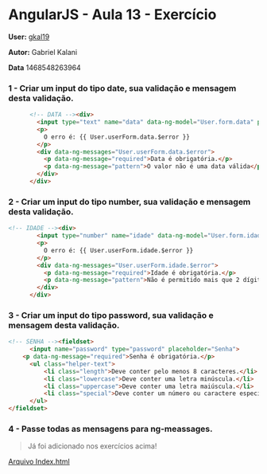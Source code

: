 # AngularJS - Aula 13 - Exercício

**User:** [gkal19](https://github.com/gkal19)

**Autor:** Gabriel Kalani

**Data** 1468548263964

### 1 - Criar um input do tipo date, sua validação e mensagem desta validação. 
```html
      <!-- DATA --><div>
        <input type="text" name="data" data-ng-model="User.form.data" placeholder="YYYY/MM/DD" required data-fv-date="true" data-fv-date-format="YYYY/MM/DD">
        <p>
          O erro é: {{ User.userForm.data.$error }}
        </p>
        <div data-ng-messages="User.userForm.data.$error">
          <p data-ng-message="required">Data é obrigatória.</p>
          <p data-ng-message="pattern">O valor não é uma data válida</p>
        </div>
      </div>
```

### 2 - Criar um input do tipo number, sua validação e mensagem desta validação. 
```html
<!-- IDADE --><div>
        <input type="number" name="idade" data-ng-model="User.form.idade" placeholder="Idade" required ng-minlength=3>
        <p>
          O erro é: {{ User.userForm.idade.$error }}
        </p>
        <div data-ng-messages="User.userForm.idade.$error">
          <p data-ng-message="required">Idade é obrigatória.</p>
          <p data-ng-message="pattern">Não é permitido mais que 2 dígitos.</p>
        </div>
      </div>
```      

### 3 - Criar um input do tipo password, sua validação e mensagem desta validação. 
```html
<!-- SENHA --><fieldset>
      <input name="password" type="password" placeholder="Senha">
    <p data-ng-message="required">Senha é obrigatória.</p>
      <ul class="helper-text">
          <li class="length">Deve conter pelo menos 8 caracteres.</li>
          <li class="lowercase">Deve conter uma letra minúscula.</li>
          <li class="uppercase">Deve conter uma letra maiúscula.</li>
          <li class="special">Deve conter um número ou caractere especial.</li>
      </ul>
</fieldset>
```

### 4 - Passe todas as mensagens para ng-meassages.

> Já foi adicionado nos exercícios acima!

[Arquivo Index.html](https://github.com/webschool-io/be-mean-instagram-angular1-exercises/blob/master/class-13/gkal19/index.html)